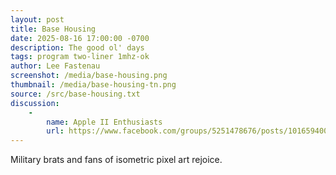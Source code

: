 ```yaml
---
layout: post
title: Base Housing
date: 2025-08-16 17:00:00 -0700
description: The good ol' days
tags: program two-liner 1mhz-ok
author: Lee Fastenau
screenshot: /media/base-housing.png
thumbnail: /media/base-housing-tn.png
source: /src/base-housing.txt
discussion:
    -
        name: Apple II Enthusiasts
        url: https://www.facebook.com/groups/5251478676/posts/10165940066483677/
---
```


Military brats and fans of isometric pixel art rejoice.